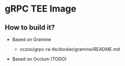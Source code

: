 # gRPC TEE Image

## How to build it?

- Based on Gramine

    - cczoo/grpc-ra-tls/docker/gramine/README.md

- Based on Occlum (TODO)
